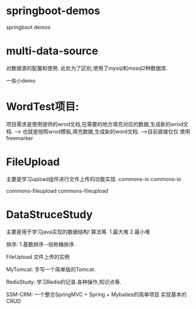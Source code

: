 # springboot-demos
springboot  demos


# multi-data-source
对数据源的配置和使用.
此处为了区别,使用了mysql和mssql2种数据库. 


一些小demo

# WordTest项目:
项目需求是使用提供的wrod文档,在需要的地方填充对应的数据,生成新的wrod文档.
--> 也就是按照wrod模板,填充数据,生成新的word文档.
-->目前直接仅仅 使用freemarker




# FileUpload
主要是学习upload组件进行文件上传的功能实现.
<groupId>commons-io</groupId>
<artifactId>commons-io</artifactId>

<groupId>commons-fileupload</groupId>
<artifactId>commons-fileupload</artifactId>


# DataStruceStudy 
主要是用于学习java实现的数据结构!
算法等.
1.最大堆
2.最小堆


排序:
1.基数排序--俗称桶排序.   



FileUpload 
文件上传的实例

MyTomcat:
手写一个简单版的Tomcat.

RedisStudy:
学习Redis的记录.各种操作,知识点等.

SSM-CRM:
一个整合SpringMVC + Spring + Mybaties的简单项目
实现基本的CRUD





